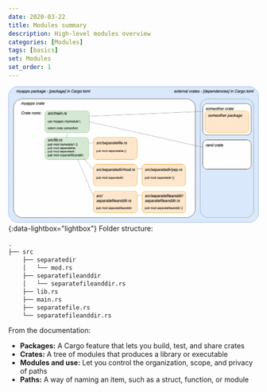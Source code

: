 ```yaml
---
date: 2020-03-22
title: Modules summary
description: High-level modules overview
categories: [Modules]
tags: [basics]
set: Modules
set_order: 1
---
```

[![Crates and packages](/assets/images/crates_and_packages.png)](/assets/images/crates_and_packages.png){:data-lightbox="lightbox"}
Folder structure:
```text
.
├── src
    ├── separatedir
    │   └── mod.rs
    ├── separatefileanddir
    │   └── separatefileanddir.rs
    ├── lib.rs
    ├── main.rs
    ├── separatefile.rs
    └── separatefileanddir.rs
```

From the documentation:
* **Packages:** A Cargo feature that lets you build, test, and share crates
* **Crates:** A tree of modules that produces a library or executable
* **Modules and use:** Let you control the organization, scope, and privacy of paths
* **Paths:** A way of naming an item, such as a struct, function, or module
